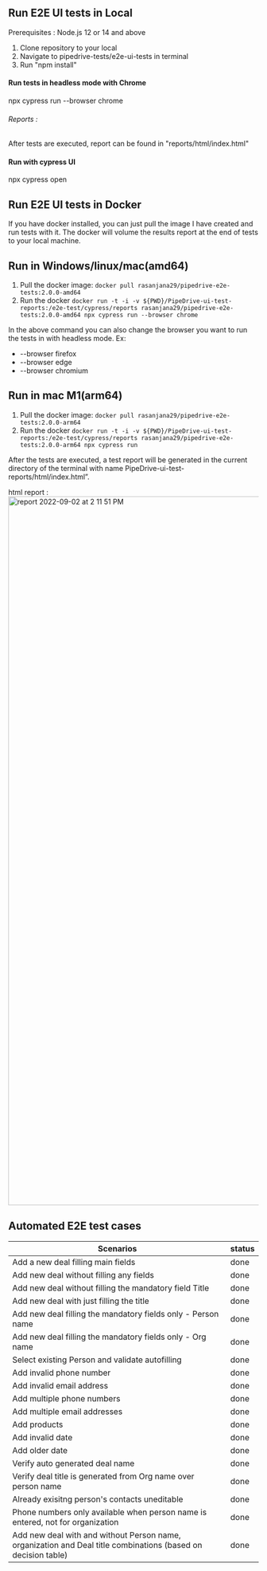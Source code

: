 ## Run E2E UI tests in Local
Prerequisites : Node.js 12 or 14 and above
 
1. Clone repository to your local
2. Navigate to pipedrive-tests/e2e-ui-tests in terminal
3. Run "npm install"

#### Run tests in headless mode with Chrome
 npx cypress run --browser chrome
###### Reports : 
After tests are executed, report can be found in "reports/html/index.html"

#### Run with cypress UI
 npx cypress open

## Run E2E UI tests in Docker
If you have docker installed, you can just pull the image I have created and run tests with it. The docker will volume the results report at the end of tests to your local machine.

## Run in Windows/linux/mac(amd64)

1. Pull the docker image: ```docker pull rasanjana29/pipedrive-e2e-tests:2.0.0-amd64```
2. Run the docker ```docker run -t -i -v ${PWD}/PipeDrive-ui-test-reports:/e2e-test/cypress/reports rasanjana29/pipedrive-e2e-tests:2.0.0-amd64 npx cypress run --browser chrome```

In the above command you can also change the browser you want to run the tests in with headless mode. 
Ex:
* --browser firefox
* --browser edge
* --browser chromium

## Run in mac M1(arm64)

1. Pull the docker image: ```docker pull rasanjana29/pipedrive-e2e-tests:2.0.0-arm64```
2. Run the docker ```docker run -t -i -v ${PWD}/PipeDrive-ui-test-reports:/e2e-test/cypress/reports rasanjana29/pipedrive-e2e-tests:2.0.0-arm64 npx cypress run```

After the tests are executed, a test report will be generated in the current directory of the terminal with name PipeDrive-ui-test-reports/html/index.html”.


html report : 
<img width="1423" alt="report  2022-09-02 at 2 11 51 PM" src="https://user-images.githubusercontent.com/32265029/188100657-383e7924-8752-4f4a-a529-cbec0ebe9482.png">


## Automated E2E test cases
|Scenarios|status                       |
|---------|-----------------------------|
|Add a new deal filling main fields|done                         |
|Add new deal without filling any fields|done                         |
|Add new deal without filling the mandatory field Title|done                         |
|Add new deal with just filling the title|done                         |
|Add new deal filling the mandatory fields only - Person name|done                         |
|Add new deal filling the mandatory fields only - Org name|done                         |
|Select existing Person and validate autofilling|done                         |
|Add invalid phone number|done                         |
|Add invalid email address|done                         |
|Add multiple phone numbers|done                         |
|Add multiple email addresses|done                         |
|Add products|done                         |
|Add invalid date|done                         |
|Add older date|done                         |
|Verify auto generated deal name|done                         |
|Verify deal title is generated from Org name over person name|done                         |
|Already exisitng person's contacts uneditable|done                         |
|Phone numbers only available when person name is entered, not for organization|done                         |
|Add new deal with and without Person name, organization and Deal title combinations (based on decision table)|done                         |